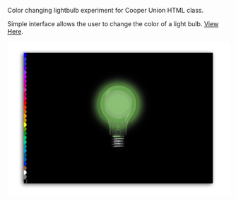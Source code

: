 Color changing lightbulb experiment for Cooper Union HTML class.

Simple interface allows the user to change the color of a light bulb. <a href="http://www.brenthildebrand.com/lightbulb">View Here</a>.

<img src="sample.png">
